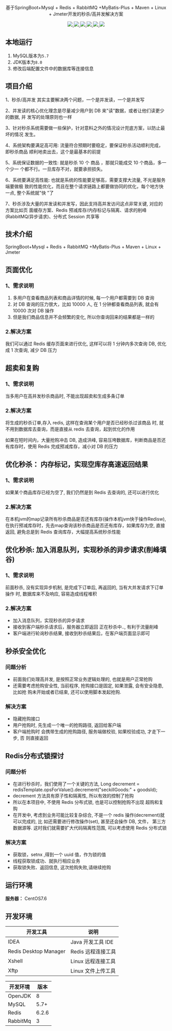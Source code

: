 
<p align="center">
   基于SpringBoot+Mysql + Redis + RabbitMQ +MyBatis-Plus + Maven + Linux
+ Jmeter开发的秒杀/高并发解决方案
</p>

<p align="center">
   <a target="_blank" href="https://github.com/ttkican/Blog">
      <img src="https://img.shields.io/badge/JDK-8-green"/>
      <img src="https://img.shields.io/badge/springboot-2.7.0-green"/>
      <img src="https://img.shields.io/badge/react-green"/>
      <img src="https://img.shields.io/badge/mysql-5.7-green"/>
      <img src="https://img.shields.io/badge/mybatis--plus-3.5.2-green"/>
      <img src="https://img.shields.io/badge/redis-6.2.6-green"/>
   </a>
</p>


## 本地运行

1. MySQL版本为`5.7`
2. JDK版本为`8.0`   
3. 修改后端配置文件中的数据库等连接信息

## 项目介绍

1、秒杀/高并发 其实主要解决两个问题，一个是并发读，一个是并发写

2、并发读的核心优化理念是尽量减少用户到 DB 来"读"数据，或者让他们读更少的数据, 并
发写的处理原则也一样

3、针对秒杀系统需要做一些保护，针对意料之外的情况设计兜底方案，以防止最坏的情况
发生。

4、系统架构要满足高可用: 流量符合预期时要稳定，要保证秒杀活动顺利完成，即秒杀商品
顺利地卖出去，这个是最基本的前提

5、系统保证数据的一致性: 就是秒杀 10 个 商品 ，那就只能成交 10 个商品，多一个少一
个都不行。一旦库存不对，就要承担损失。

6、系统要满足高性能: 也就是系统的性能要足够高，需要支撑大流量, 不光是服务端要做极
致的性能优化，而且在整个请求链路上都要做协同的优化，每个地方快一点, 整个系统就"快
"了

7、秒杀涉及大量的并发读和并发写，因此支持高并发访问这点非常关键, 对应的方案比如页
面缓存方案、Redis 预减库存/内存标记与隔离、请求的削峰(RabbitMQ/异步请求)、分布式
Session 共享等

## 技术介绍

SpringBoot+Mysql + Redis +
RabbitMQ +MyBatis-Plus + Maven + Linux + Jmeter


## 页面优化

### 1、需求说明
1) 多用户在查看商品列表和商品详情的时候, 每一个用户都需要到 DB 查询
2) 对 DB 查询的压力很大，比如 10000 人, 在 1 分钟都查看商品列表, 就会有 10000 次对
   DB 操作
3) 但是我们商品信息并不会频繁的变化, 所以你查询回来的结果都是一样的

### 2.解决方案   
 我们可以通过 Redis 缓存页面来进行优化, 这样可以将 1 分钟内多次查询 DB, 优化成 1
   次查询, 减少 DB 压力

## 超卖和复购

### 1、需求说明
当多用户在高并发秒杀商品时, 不能出现超卖和生成多条订单

### 2.解决方案
将生成的秒杀订单,存入 redis, 这样在查询某个用户是否已经秒杀过该商品
时, 就不用到数据库去查询，而是直接从 redis 去查询，起到优化的作用

如果在短时间内，大量抢购冲击 DB, 造成洪峰, 容易压垮数据库，判断商品是否还有库存时，使用 Redis 完成预减库存，减小对 DB 的压力

## 优化秒杀： 内存标记，实现空库存高速返回结果
### 1、需求说明
如果某个商品库存已经为空了, 我们仍然是到 Redis 去查询的, 还可以进行优化

### 2.解决方案
在本机jvm的map记录所有秒杀商品是否还有库存(操作本机jvm快于操作Redisw), 在执行预减库存时，先去map查询该秒杀商品是否还有库存，如果库存为空, 直接返回, 避免总是到 Redis 查询库存，大幅提高系统秒杀性能


## 优化秒杀: 加入消息队列，实现秒杀的异步请求(削峰填谷)
### 1、需求说明
前面秒杀, 没有实现异步机制, 是完成下订单后, 再返回的, 当有大并发请求下订单操作
  时, 数据库来不及响应, 容易造成线程堆积

### 2.解决方案
- 加入消息队列，实现秒杀的异步请求
- 接收到客户端秒杀请求后，服务器立即返回 正在秒杀中.., 有利于流量削峰
- 客户端进行轮询秒杀结果, 接收到秒杀结果后，在客户端页面显示即可

## 秒杀安全优化
### 问题分析
- 前面我们处理高并发, 是按照正常业务逻辑处理的, 也就是用户正常抢购
- 还需要考虑抢购安全性, 当前程序, 抢购接口是固定, 如果泄露, 会有安全隐患, 比如抢
  购未开始或者已结束, 还可以使用脚本发起抢购.
### 解决方案
- 隐藏抢购接口
- 用户抢购时, 先生成一个唯一的抢购路径, 返回给客户端
- 客户端抢购时 会携带生成的抢购路径, 服务端做校验, 如果校验成功, 才走下一步, 否
  则直接返回
  
## Redis分布式锁探讨
### 问题分析
- 在进行秒杀时，我们使用了一个关键的方法, Long decrement = redisTemplate.opsForValue().decrement("seckillGoods:" + goodsId);
-  decrement 方法具有原子性和隔离性, 所以有效的控制了抢购
- 所以在本项目中, 不使用 Redis 分布式锁, 也是可以控制抢购不出现 超购和复购
- 在开发中, 考虑到业务可能比较复杂综合, 不是一个 redis 操作(decrement)就可以完成的, 比
  如还需要进行修改操作(set), 甚至还会操作 DB, 文件， 第三方数据源等.  这时我们就需要扩大代码隔离性范围, 可以考虑使用 Redis 分布式锁

### 解决方案
-  获取锁，setnx ,得到一个 uuid 值，作为锁的值
-  线程获取锁成功、就执行相应业务
-  获取锁失败、返回信息, 这次抢购失败,请继续抢购


## 运行环境

**服务器：** CentOS7.6


## 开发环境

| 开发工具              | 说明               |
| --------------------- | ----------------- |
| IDEA                  | Java 开发工具 IDE  |
| Redis Desktop Manager | Redis 远程连接工具 |
| Xshell                | Linux 远程连接工具 |
| Xftp                  | Linux 文件上传工具 |

| 开发环境      | 版本   |
| ------------- | ------ |
| OpenJDK       | 8     |
| MySQL         | 5.7+  |
| Redis         | 6.2.6  |
| RabbitMq      | 3
